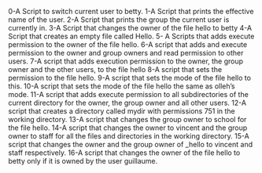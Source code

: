 0-A Script to switch current user to betty.
1-A Script that prints the effective name of the user.
2-A Script that prints the group the current user is currently in.
3-A Script that changes the owner of the file hello to betty
4-A Script that creates an empty file called Hello.
5- A Scripts that adds execute permission to the owner of the file hello.
6-A script that adds and execute permission to the owner and group owners and read permission to other users.
7-A script that adds execution permission to the owner, the group owner and the other users, to the file hello
8-A script that sets the permission to the file hello.
9-A script that sets the mode of the file hello to this.
10-A script that sets the mode of the file hello the same as olleh’s mode.
11-A script that adds execute permission to all subdirectories of the current directory for the owner, the group owner and all other users.
12-A  script that creates a directory called mydir with permissions 751 in the working directory.
13-A script that changes the group owner to school for the file hello.
14-A  script that changes the owner to vincent and the group owner to staff for all the files and directories in the working directory.
15-A script that changes the owner and the group owner of _hello to vincent and staff respectively.
16-A  script that changes the owner of the file hello to betty only if it is owned by the user guillaume.
